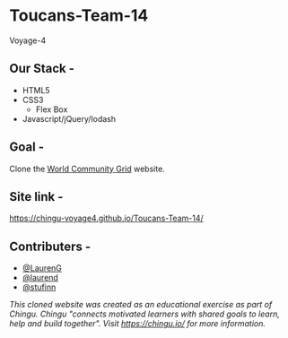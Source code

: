 # Toucans-Team-14
Voyage-4

## Our Stack -

* HTML5
* CSS3
  * Flex Box
* Javascript/jQuery/lodash

## Goal -

  Clone the [World Community Grid](https://www.worldcommunitygrid.org/) website.

## Site link -
  https://chingu-voyage4.github.io/Toucans-Team-14/

## Contributers -

* [@LaurenG](https://github.com/lgainsbrook)
* [@laurend](https://github.com/LaurenDoughty)
* [@stufinn](https://github.com/stufinn)

_This cloned website was created as an educational exercise as part of Chingu. Chingu "connects motivated learners with shared goals to learn, help and build together". Visit https://chingu.io/ for more information._